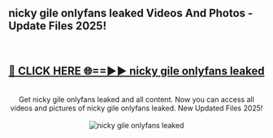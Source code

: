 <h2>nicky gile onlyfans leaked Videos And Photos - Update Files 2025!</h2>
<br>
<div align="center">
<h2><a href="https://top-ai-tools.click/QrbHav" rel="nofollow">🔴 CLICK HERE 🌐==►► nicky gile onlyfans leaked</a></h2>
<br>
Get nicky gile onlyfans leaked and all content. Now you can access all videos and pictures of nicky gile onlyfans leaked. New Updated Files 2025!
<br>
<br>
<a href="https://top-ai-tools.click/QrbHav" rel="nofollow" data-target="animated-image.originalLink"><img src="https://i.ibb.co.com/WyWwxjT/player-gif2.gif" alt="nicky gile onlyfans leaked" style="max-width: 100%; display: inline-block;" data-target="animated-image.originalImage"></a>
</div>
<br>